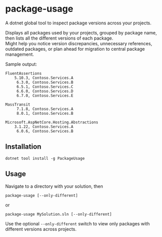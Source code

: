 # package-usage

A dotnet global tool to inspect package versions across your projects.

Displays all packages used by your projects, grouped by package name, then lists all the different versions of each package.  
Might help you notice version discrepancies, unnecessary references, outdated packages, or plan ahead for migration to central package management.

Sample output:

```
FluentAssertions
    5.10.3, Contoso.Services.A
     6.3.0, Contoso.Services.B
     6.5.1, Contoso.Services.C
     6.6.0, Contoso.Services.D
     6.7.0, Contoso.Services.E

MassTransit
     7.1.8, Contoso.Services.A
     8.0.1, Contoso.Services.B

Microsoft.AspNetCore.Hosting.Abstractions
    3.1.22, Contoso.Services.A
     6.0.6, Contoso.Services.B
```



## Installation

```console
dotnet tool install -g PackageUsage
```

## Usage
Navigate to a directory with your solution, then

```console
package-usage [--only-different]
```
or
```console
package-usage MySolution.sln [--only-different]
```

Use the optional `--only-different` switch to view only packages with different versions across projects.